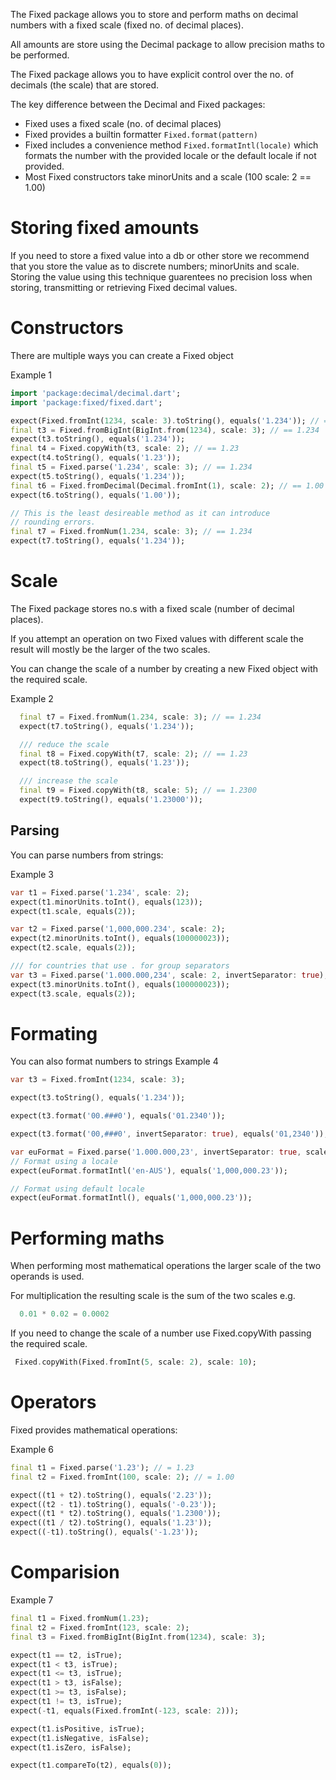 The Fixed package allows you to store and perform maths on decimal numbers
with a fixed scale (fixed no. of decimal places).

All amounts are store using the Decimal package to allow precision maths to be performed.

The Fixed package allows you to have explicit control over the no. of decimals (the scale) that are stored.

The key difference between the Decimal and Fixed packages:
* Fixed uses a fixed scale (no. of decimal places)
* Fixed provides a builtin formatter `Fixed.format(pattern)`
* Fixed includes a convenience method `Fixed.formatIntl(locale)` which formats the number with the provided locale or the default locale if not provided.
* Most Fixed constructors take minorUnits and a scale (100 scale: 2 == 1.00)

# Storing fixed amounts
If you need to store a fixed value into a db or other store we recommend that you 
store the value as to discrete numbers; minorUnits and scale.
Storing the value using this technique guarentees no precision loss when storing, transmitting 
or retrieving Fixed decimal values.

# Constructors
There are multiple ways you can create a Fixed object

Example 1
```dart
import 'package:decimal/decimal.dart';
import 'package:fixed/fixed.dart';

expect(Fixed.fromInt(1234, scale: 3).toString(), equals('1.234')); // == 1.
final t3 = Fixed.fromBigInt(BigInt.from(1234), scale: 3); // == 1.234
expect(t3.toString(), equals('1.234'));
final t4 = Fixed.copyWith(t3, scale: 2); // == 1.23
expect(t4.toString(), equals('1.23'));
final t5 = Fixed.parse('1.234', scale: 3); // == 1.234
expect(t5.toString(), equals('1.234'));
final t6 = Fixed.fromDecimal(Decimal.fromInt(1), scale: 2); // == 1.00
expect(t6.toString(), equals('1.00'));

// This is the least desireable method as it can introduce
// rounding errors.
final t7 = Fixed.fromNum(1.234, scale: 3); // == 1.234
expect(t7.toString(), equals('1.234'));
```

# Scale
The Fixed package stores no.s with a fixed scale (number of decimal places).

If you attempt an operation on two Fixed values with different scale the result will
mostly be the larger of the two scales.

You can change the scale of a number by creating a new Fixed object with the required scale.

Example 2
```dart
  final t7 = Fixed.fromNum(1.234, scale: 3); // == 1.234
  expect(t7.toString(), equals('1.234'));

  /// reduce the scale
  final t8 = Fixed.copyWith(t7, scale: 2); // == 1.23
  expect(t8.toString(), equals('1.23'));

  /// increase the scale
  final t9 = Fixed.copyWith(t8, scale: 5); // == 1.2300
  expect(t9.toString(), equals('1.23000'));
```


## Parsing
You can parse numbers from strings:

Example 3
```dart
var t1 = Fixed.parse('1.234', scale: 2);
expect(t1.minorUnits.toInt(), equals(123));
expect(t1.scale, equals(2));

var t2 = Fixed.parse('1,000,000.234', scale: 2);
expect(t2.minorUnits.toInt(), equals(100000023));
expect(t2.scale, equals(2));

/// for countries that use . for group separators
var t3 = Fixed.parse('1.000.000,234', scale: 2, invertSeparator: true);
expect(t3.minorUnits.toInt(), equals(100000023));
expect(t3.scale, equals(2));
```

# Formating

You can also format numbers to strings
Example 4
```dart
var t3 = Fixed.fromInt(1234, scale: 3);

expect(t3.toString(), equals('1.234'));

expect(t3.format('00.###0'), equals('01.2340'));

expect(t3.format('00,###0', invertSeparator: true), equals('01,2340'));

var euFormat = Fixed.parse('1.000.000,23', invertSeparator: true, scale: 2);
// Format using a locale
expect(euFormat.formatIntl('en-AUS'), equals('1,000,000.23'));

// Format using default locale
expect(euFormat.formatIntl(), equals('1,000,000.23'));
```

# Performing maths
When performing most mathematical operations the larger scale of the two
operands is used.

For multiplication the resulting scale is the sum of the two scales
e.g.

```dart
  0.01 * 0.02 = 0.0002
```

If you need to change the scale of a number use Fixed.copyWith
passing the required scale.

```dart
 Fixed.copyWith(Fixed.fromInt(5, scale: 2), scale: 10);
```

# Operators
Fixed provides mathematical operations:

Example 6
```dart
final t1 = Fixed.parse('1.23'); // = 1.23
final t2 = Fixed.fromInt(100, scale: 2); // = 1.00

expect((t1 + t2).toString(), equals('2.23')); 
expect((t2 - t1).toString(), equals('-0.23')); 
expect((t1 * t2).toString(), equals('1.2300')); 
expect((t1 / t2).toString(), equals('1.23'));
expect((-t1).toString(), equals('-1.23'));

```

# Comparision

Example 7
```dart
final t1 = Fixed.fromNum(1.23);
final t2 = Fixed.fromInt(123, scale: 2);
final t3 = Fixed.fromBigInt(BigInt.from(1234), scale: 3);

expect(t1 == t2, isTrue);
expect(t1 < t3, isTrue);
expect(t1 <= t3, isTrue);
expect(t1 > t3, isFalse);
expect(t1 >= t3, isFalse);
expect(t1 != t3, isTrue);
expect(-t1, equals(Fixed.fromInt(-123, scale: 2)));

expect(t1.isPositive, isTrue);
expect(t1.isNegative, isFalse);
expect(t1.isZero, isFalse);

expect(t1.compareTo(t2), equals(0));
```
